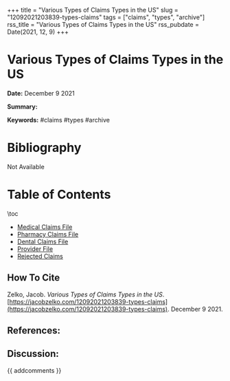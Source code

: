 +++
title = "Various Types of Claims Types in the US"
slug = "12092021203839-types-claims"
tags = ["claims", "types", "archive"]
rss_title = "Various Types of Claims Types in the US"
rss_pubdate = Date(2021, 12, 9)
+++



Various Types of Claims Types in the US
=========

**Date:** December 9 2021

**Summary:** 

**Keywords:** #claims #types #archive

Bibliography
==========

Not Available

Table of Contents
=========

\toc

  * [Medical Claims File](/12092021205237-medical-claims-files.md)
  * [Pharmacy Claims File](/12092021211642-pharmacy-claims-files.md)
  * [Dental Claims File](/12092021212535-dental-claims-files.md)
  * [Provider File](/12092021213017-provider-files.md)
  * [Rejected Claims](/04112022133137-rejected-claims.md)
## How To Cite

 Zelko, Jacob. _Various Types of Claims Types in the US_. [https://jacobzelko.com/12092021203839-types-claims](https://jacobzelko.com/12092021203839-types-claims). December 9 2021.
## References:
## Discussion: 

{{ addcomments }}
